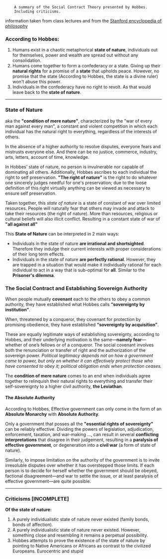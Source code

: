 ```
	A summary of the Social Contract Theory presented by Hobbes.
	Including criticisms.
```

information taken from class lectures and from the [Stanford encyclopedia of philosophy](https://plato.stanford.edu/entries/hobbes-moral/#StaNat)

### According to Hobbes:

1.  Humans exist in a chaotic metaphorical **state of nature**, individuals out for themselves, power and wealth are spread out without any consolidation.
2. Humans come together to form a confederacy or a state. Giving up their **natural rights** for a promise of a **state** that upholds peace. However, no promise that the state (According to Hobbes, the state is a divine ruler) won't abuse this power.
3. Individuals in the confederacy have no right to revolt. As that would leave back to the **state of nature**.

---
### State of Nature

aka the **"condition of mere nature"**, characterized by the "war of every man against every man", a constant and violent competition in which each individual has the natural right to everything, regardless of the interests of others.

In the absence of a higher authority to resolve disputes, everyone fears and mistrusts everyone else. And there can be no justice, commerce, industry, arts, letters, account of time, knowledge.

In Hobbes' state of nature, no person is invulnerable nor capable of dominating all others.
Additionally, Hobbes ascribes to each individual the right to self preservation. **"The right of nature"** is the right to do whatever one sincerely judges needful for one's preservation; due to the loose definition of this right virtually anything can be viewed as necessary to ensure self preservation.

Taken together, this *state of nature* is a state of constant of war over limited resources. People will naturally fear that others may invade and attack to take their resources (the right of nature). More than resources, religious or cultural beliefs will also illicit conflict. Resulting in a constant state of war of **"all against all"** 

This **State of Nature** can be interpreted in 2 main ways:
- Individuals in the state of nature **are irrational and shortsighted**. Therefore they indulge their current interests with proper considerations of their long term effects.
- Individuals in the state of nature **are perfectly rational**. However, they are trapped in a situation that would make it individually rational for each individual to act in a way that is sub-optimal for **all**. Similar to the **Prisoner's dilemma**.

### The Social Contract and Establishing Sovereign Authority

When people mutually **covenant** each to the others to obey a common authority, they have established what Hobbes calls **“sovereignty by institution”**.

When, threatened by a conqueror, they covenant for protection by promising obedience, they have established **“sovereignty by acquisition”**.

These are equally legitimate ways of establishing sovereignty, according to Hobbes, and their underlying motivation is the same—**namely fear**—whether of one’s fellows or of a conqueror. The social covenant involves both the renunciation or transfer of right and the authorization of the sovereign power. *Political legitimacy depends not on how a government came to power, but only on whether it can effectively protect those who have consented to obey it; political obligation ends when protection ceases.*

The **condition of mere nature** comes to an end when individuals agree together to relinquish their natural rights to everything and transfer their self-sovereignty to a higher civil authority, **the Leviathan**.

#### The Absolute Authority

According to Hobbes, Effective government can only come in the form of an **Absolute Monarchy** with **Absolute Authority**. 

Only a government that posses all the **"essential rights of sovereignty"** can be reliably effective. Dividing the powers of legislation, adjudication, enforcement, taxation, and war-making ..., can result in several **conflicting interpretations** that disagree in their judgement, resulting in a **paralysis of effective government**, or degeneration into a **civil war** (a form of state of nature).

Similarly, to impose limitation on the authority of the government is to invite irresoluble disputes over whether it has overstepped those limits. If each person is to decide for herself whether the government should be obeyed, factional disagreement—and war to settle the issue, or at least paralysis of effective government—are quite possible.

---
### Criticisms [INCOMPLETE]

**Of the state of nature:**

1. A purely individualistic state of nature never existed (family bonds, bonds of affection).
2. A purely individualistic state of nature never existed. However, something close and resembling it remains a perpetual possibility.
3. Hobbes attempts to prove the existence of the state of nature by pointing to Native Americans or Africans as contrast to the civilized Europeans. Eurocentric and stupid
